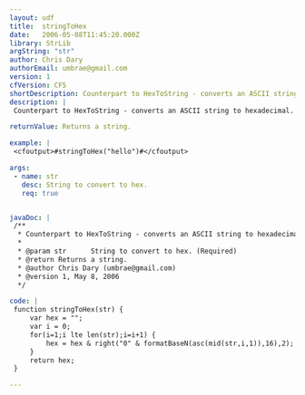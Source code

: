 ```yaml
---
layout: udf
title:  stringToHex
date:   2006-05-08T11:45:20.000Z
library: StrLib
argString: "str"
author: Chris Dary
authorEmail: umbrae@gmail.com
version: 1
cfVersion: CF5
shortDescription: Counterpart to HexToString - converts an ASCII string to hexadecimal.
description: |
 Counterpart to HexToString - converts an ASCII string to hexadecimal.

returnValue: Returns a string.

example: |
 <cfoutput>#stringToHex("hello")#</cfoutput>

args:
 - name: str
   desc: String to convert to hex.
   req: true


javaDoc: |
 /**
  * Counterpart to HexToString - converts an ASCII string to hexadecimal.
  * 
  * @param str      String to convert to hex. (Required)
  * @return Returns a string. 
  * @author Chris Dary (umbrae@gmail.com) 
  * @version 1, May 8, 2006 
  */

code: |
 function stringToHex(str) {
     var hex = "";
     var i = 0;
     for(i=1;i lte len(str);i=i+1) {
         hex = hex & right("0" & formatBaseN(asc(mid(str,i,1)),16),2);
     }
     return hex;
 }

---
```


